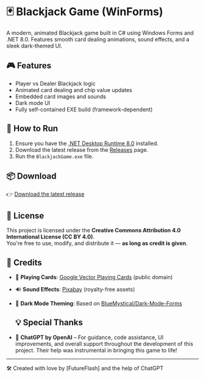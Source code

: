 # 🃏 Blackjack Game (WinForms)

A modern, animated Blackjack game built in C# using Windows Forms and .NET 8.0. Features smooth card dealing animations, sound effects, and a sleek dark-themed UI.

## 🎮 Features

- Player vs Dealer Blackjack logic
- Animated card dealing and chip value updates
- Embedded card images and sounds
- Dark mode UI
- Fully self-contained EXE build (framework-dependent)

## 🔧 How to Run

1. Ensure you have the [.NET Desktop Runtime 8.0](https://dotnet.microsoft.com/en-us/download/dotnet) installed.
2. Download the latest release from the [Releases](https://github.com/futureflash01/BlackjackWinForms/releases) page.
3. Run the `BlackjackGame.exe` file.

## 📦 Download

👉 [Download the latest release](https://github.com/futureflash01/BlackjackWinForms/releases)

## 📜 License

This project is licensed under the **Creative Commons Attribution 4.0 International License (CC BY 4.0)**.  
You're free to use, modify, and distribute it — **as long as credit is given**.

## 🙏 Credits

- 🎴 **Playing Cards**: [Google Vector Playing Cards](https://code.google.com/archive/p/vector-playing-cards/downloads) (public domain)
- 🔊 **Sound Effects**: [Pixabay](https://pixabay.com/) (royalty-free assets)
- 🌙 **Dark Mode Theming**: Based on [BlueMystical/Dark-Mode-Forms](https://github.com/BlueMystical/Dark-Mode-Forms)

  ## 💡 Special Thanks

- 🤖 **ChatGPT by OpenAI** – For guidance, code assistance, UI improvements, and overall support throughout the development of this project. Their help was instrumental in bringing this game to life!


---

🛠 Created with love by [FutureFlash] and the help of ChatGPT
